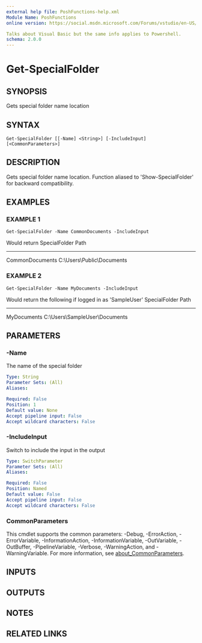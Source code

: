 ```yaml
---
external help file: PoshFunctions-help.xml
Module Name: PoshFunctions
online version: https://social.msdn.microsoft.com/Forums/vstudio/en-US/0221d962-26e6-4a7e-be7a-72cd669a0dfc/why-systemmathround0251-2?forum=vbgeneral

Talks about Visual Basic but the same info applies to Powershell.
schema: 2.0.0
---
```


# Get-SpecialFolder

## SYNOPSIS
Gets special folder name location

## SYNTAX

```
Get-SpecialFolder [[-Name] <String>] [-IncludeInput] [<CommonParameters>]
```

## DESCRIPTION
Gets special folder name location.
Function aliased to 'Show-SpecialFolder' for
backward compatibility.

## EXAMPLES

### EXAMPLE 1
```
Get-SpecialFolder -Name CommonDocuments -IncludeInput
```

Would return
SpecialFolder   Path
-------------   ----
CommonDocuments C:\Users\Public\Documents

### EXAMPLE 2
```
Get-SpecialFolder -Name MyDocuments -IncludeInput
```

Would return the following if logged in as 'SampleUser'
SpecialFolder Path
------------- ----
MyDocuments   C:\Users\SampleUser\Documents

## PARAMETERS

### -Name
The name of the special folder

```yaml
Type: String
Parameter Sets: (All)
Aliases:

Required: False
Position: 1
Default value: None
Accept pipeline input: False
Accept wildcard characters: False
```

### -IncludeInput
Switch to include the input in the output

```yaml
Type: SwitchParameter
Parameter Sets: (All)
Aliases:

Required: False
Position: Named
Default value: False
Accept pipeline input: False
Accept wildcard characters: False
```

### CommonParameters
This cmdlet supports the common parameters: -Debug, -ErrorAction, -ErrorVariable, -InformationAction, -InformationVariable, -OutVariable, -OutBuffer, -PipelineVariable, -Verbose, -WarningAction, and -WarningVariable. For more information, see [about_CommonParameters](http://go.microsoft.com/fwlink/?LinkID=113216).

## INPUTS

## OUTPUTS

## NOTES

## RELATED LINKS
